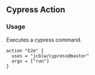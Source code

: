 ## Cypress Action

### Usage

Executes a cypress command.

```shell
action "E2e" {
  uses = "jcblw/cypress@master"
  args = ["run"]
}
```

